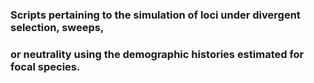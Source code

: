 ### Scripts pertaining to the simulation of loci under divergent selection, sweeps, 
### or neutrality using the demographic histories estimated for focal species. 
